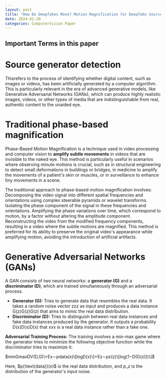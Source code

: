```yaml
---
layout: post
title: "How Do Deepfakes Move? Motion Magnification for Deepfake Source Detection"
date: 2024-02-20
categories: ComputerVision Paper
---
```


## Important Terms in this paper

# Source generator detection
 Thisrefers to the process of identifying whether digital content, such as images or videos, has been artificially generated by a computer algorithm. 
 This is particularly relevant in the era of advanced generative models, like Generative Adversarial Networks (GANs), 
 which can produce highly realistic images, videos, or other types of media that are indistinguishable from real, authentic content to the unaided eye. 

# Traditional phase-based magnification 
Phase-Based Motion Magnification is a technique used in video processing and computer vision to **amplify subtle movements** in videos that are invisible to the naked eye. 
This method is particularly useful in scenarios where observing minute motions is crucial, such as in structural engineering to detect small deformations in buildings or bridges, in medicine to amplify the movements of a patient's skin or muscles, or in surveillance to enhance tiny movements in a scene.

The traditional approach to phase-based motion magnification involves:
Decomposing the video signal into different spatial frequencies and orientations using complex steerable pyramids or wavelet transforms.
Isolating the phase component of the signal in these frequencies and orientations.
Amplifying the phase variations over time, which correspond to motion, by a factor without altering the amplitude component.
Reconstructing the video from the modified frequency components, resulting in a video where the subtle motions are magnified.
This method is preferred for its ability to preserve the original video's appearance while amplifying motion, avoiding the introduction of artificial artifacts.

# Generative Adversarial Networks (GANs)

A GAN consists of two neural networks: a **generator (G)** and a **discriminator (D)**, which are trained simultaneously through an adversarial process.

*   **Generator (G):** Tries to generate data that resembles the real data. It takes a random noise vector zzz as input and produces a data instance G(z)G(z)G(z) that aims to mimic the real data distribution.
*   **Discriminator (D):** Tries to distinguish between real data instances and fake data instances produced by the generator. It outputs a probability D(x)D(x)D(x) that xxx is a real data instance rather than a fake one.

**Adversarial Training Process:** The training involves a min-max game where the generator tries to minimize the following objective function while the discriminator tries to maximize it:

$minG​maxD​V(D,G)\=Ex∼pdata​(x)​\[logD(x)\]+Ez∼pz​(z)​\[log(1−D(G(z)))\]$

Here, $p\{\text{data}}(x)$ is the real data distribution, and $p\_{z}$ is the distribution of the generator's input noise.

